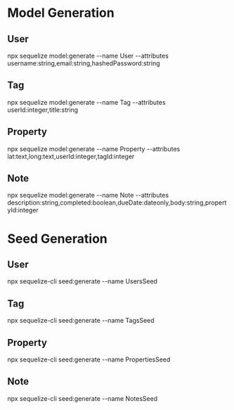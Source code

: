 # Model Generation

## User
npx sequelize model:generate --name User --attributes username:string,email:string,hashedPassword:string

## Tag
npx sequelize model:generate --name Tag --attributes userId:integer,title:string

## Property
npx sequelize model:generate --name Property --attributes lat:text,long:text,userId:integer,tagId:integer

## Note
npx sequelize model:generate --name Note --attributes description:string,completed:boolean,dueDate:dateonly,body:string,propertyId:integer






# Seed Generation

## User
npx sequelize-cli seed:generate --name UsersSeed

## Tag
npx sequelize-cli seed:generate --name TagsSeed

## Property
npx sequelize-cli seed:generate --name PropertiesSeed

## Note
npx sequelize-cli seed:generate --name NotesSeed
